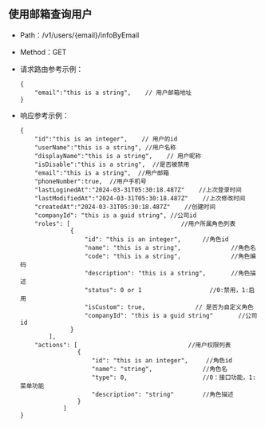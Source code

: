 ## 使用邮箱查询用户
- Path：/v1/users/{email}/infoByEmail
- Method：GET
- 请求路由参考示例：
    ```
    {
        "email":"this is a string",    // 用户邮箱地址
    }
  
- 响应参考示例：

    ```
    {
        "id":"this is an integer",    // 用户的id
        "userName":"this is a string", //用户名称
        "displayName":"this is a string",    // 用户昵称
        "isDisable":"this is a string",  //是否被禁用
        "email":"this is a string",  //用户邮箱
        "phoneNumber":true,  //用户手机号
        "lastLoginedAt":"2024-03-31T05:30:18.487Z"    //上次登录时间
        "lastModifiedAt":"2024-03-31T05:30:18.487Z"    //上次修改时间
        "createdAt":"2024-03-31T05:30:18.487Z"    //创建时间
        "companyId": "this is a guid string", //公司id
        "roles": [                               //用户所属角色列表
                  {
                      "id": "this is an integer",      //角色id
                      "name": "this is a string",              //角色名
                      "code": "this is a string",              //角色编码
                      "description": "this is a string",       //角色描述
                      "status": 0 or 1                   //0:禁用，1:启用
                      "isCustom": true,              // 是否为自定义角色
                      "companyId": "this is a guid string"       //公司id
                  }
            ],
        "actions": [                               //用户权限列表
                    {
                        "id": "this is an integer",     //角色id
                        "name": "string",              //角色名
                        "type": 0,                     //0：接口功能，1:菜单功能
                        "description": "string"        //角色描述
                    }
                ]
    }    
    ``` 